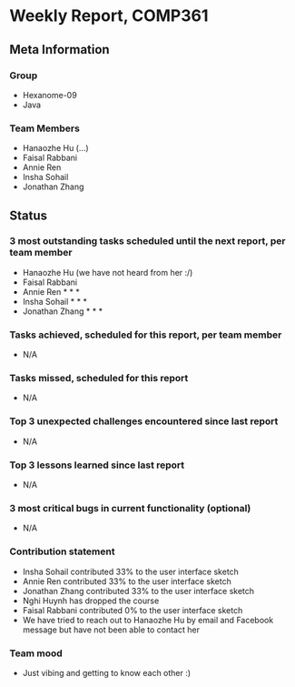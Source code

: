 # Weekly Report, COMP361

## Meta Information

### Group

 * Hexanome-09
 * Java

### Team Members

 * Hanaozhe Hu (...)
 * Faisal Rabbani
 * Annie Ren
 * Insha Sohail
 * Jonathan Zhang

## Status

### 3 most outstanding tasks scheduled until the next report, per team member

 * Hanaozhe Hu (we have not heard from her :/)
 * Faisal Rabbani
 * Annie Ren
   * 
   * 
   * 
* Insha Sohail
   * 
   * 
   * 
* Jonathan Zhang
   * 
   * 
   * 


### Tasks achieved, scheduled for this report, per team member
   * N/A

### Tasks missed, scheduled for this report 
   * N/A

### Top 3 unexpected challenges encountered since last report
   * N/A

### Top 3 lessons learned since last report
   * N/A

### 3 most critical bugs in current functionality (optional)
   * N/A

### Contribution statement
   * Insha Sohail contributed 33% to the user interface sketch
   * Annie Ren contributed 33% to the user interface sketch
   * Jonathan Zhang contributed 33% to the user interface sketch
   * Nghi Huynh has dropped the course
   * Faisal Rabbani contributed 0% to the user interface sketch
   * We have tried to reach out to Hanaozhe Hu by email and Facebook message but have not been able to contact her
### Team mood

   * Just vibing and getting to know each other :)
